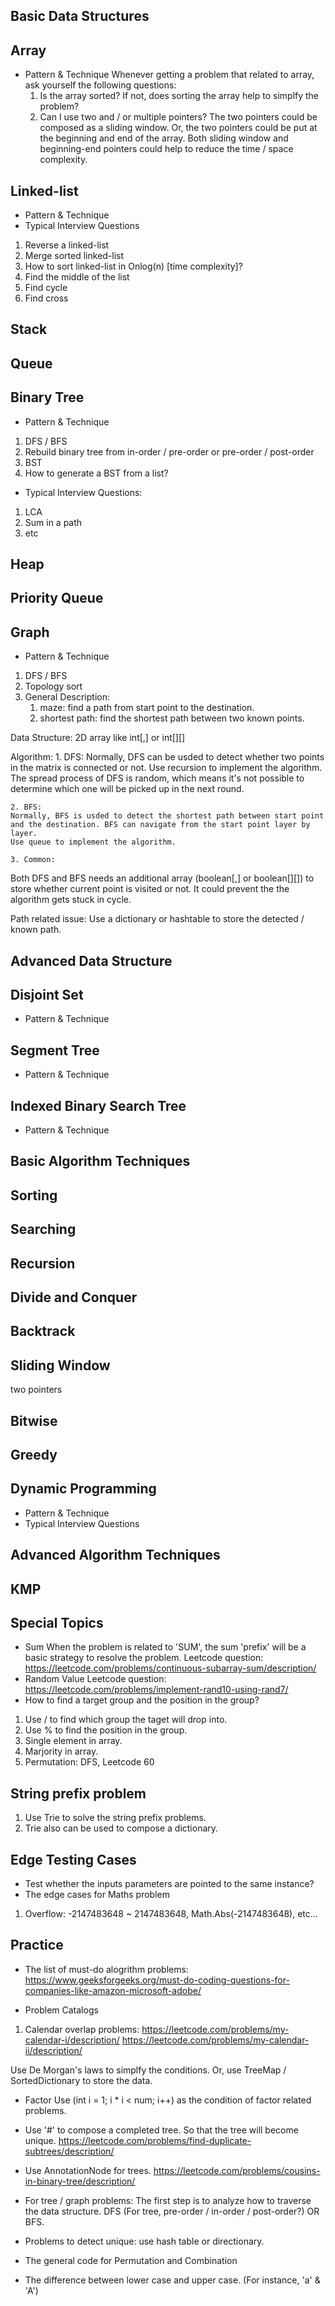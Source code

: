 ## Basic Data Structures
## Array
* Pattern & Technique
  Whenever getting a problem that related to array, ask yourself the following questions:  
  1. Is the array sorted? If not, does sorting the array help to simplfy the problem?
  2. Can I use two and / or multiple pointers? The two pointers could be composed as a sliding window. Or, the two pointers could be put at the beginning and end of the array. Both sliding window and beginning-end pointers could help to reduce the time / space complexity.

## Linked-list
* Pattern & Technique
* Typical Interview Questions
1. Reverse a linked-list
2. Merge sorted linked-list
3. How to sort linked-list in Onlog(n) [time complexity]?
4. Find the middle of the list
5. Find cycle
6. Find cross

## Stack

## Queue

## Binary Tree
* Pattern & Technique
1. DFS / BFS
2. Rebuild binary tree from in-order / pre-order or pre-order / post-order
3. BST
4. How to generate a BST from a list?
* Typical Interview Questions:
1. LCA
2. Sum in a path
3. etc

## Heap

## Priority Queue

## Graph
* Pattern & Technique
1. DFS / BFS 
2. Topology sort
3. General Description:
	1. maze: find a path from start point to the destination.
	2. shortest path: find the shortest path between two known points.

Data Structure:
2D array like int[,] or int[][]

Algorithm:
	1. DFS:
	Normally, DFS can be usded to detect whether two points in the matrix is connected or not.
	Use recursion to implement the algorithm.
	The spread process of DFS is random, which means it's not possible to determine which one will be picked up in the next round.
	
	2. BFS:
	Normally, BFS is usded to detect the shortest path between start point and the destination. BFS can navigate from the start point layer by layer.
	Use queue to implement the algorithm.
	
	3. Common:
Both DFS and BFS needs an additional array (boolean[,] or boolean[][]) to store whether current point is visited or not. It could prevent the the algorithm gets stuck in cycle.

Path related issue: Use a dictionary or hashtable to store the detected / known path.

## Advanced Data Structure
## Disjoint Set
* Pattern & Technique

## Segment Tree
* Pattern & Technique

## Indexed Binary Search Tree
* Pattern & Technique

## Basic Algorithm Techniques
## Sorting

## Searching

## Recursion

## Divide and Conquer

## Backtrack

## Sliding Window
two pointers

## Bitwise

## Greedy

## Dynamic Programming
* Pattern & Technique
* Typical Interview Questions

## Advanced Algorithm Techniques
## KMP

## Special Topics
* Sum
  When the problem is related to 'SUM', the sum 'prefix' will be a basic strategy to resolve the problem.
  Leetcode question: https://leetcode.com/problems/continuous-subarray-sum/description/
* Random Value
Leetcode question: https://leetcode.com/problems/implement-rand10-using-rand7/
* How to find a target group and the position in the group?
1. Use / to find which group the taget will drop into.
2. Use % to find the position in the group.
3. Single element in array.
4. Marjority in array.
5. Permutation: DFS, Leetcode 60

## String prefix problem
1. Use Trie to solve the string prefix problems.
2. Trie also can be used to compose a dictionary.

## Edge Testing Cases
* Test whether the inputs parameters are pointed to the same instance?
* The edge cases for Maths problem
1. Overflow: -2147483648 ~ 2147483648, Math.Abs(-2147483648), etc...

## Practice
* The list of must-do alogrithm problems:
https://www.geeksforgeeks.org/must-do-coding-questions-for-companies-like-amazon-microsoft-adobe/

* Problem Catalogs
1. Calendar overlap problems:
https://leetcode.com/problems/my-calendar-i/description/
https://leetcode.com/problems/my-calendar-ii/description/

Use De Morgan's laws to simplfy the conditions. Or, use TreeMap / SortedDictionary to store the data.

* Factor
Use (int i = 1; i * i < num; i++) as the condition of factor related problems.

* Use '#' to compose a completed tree. So that the tree will become unique.
https://leetcode.com/problems/find-duplicate-subtrees/description/

* Use AnnotationNode for trees.
https://leetcode.com/problems/cousins-in-binary-tree/description/

* For tree / graph problems:
The first step is to analyze how to traverse the data structure. DFS (For tree, pre-order / in-order / post-order?) OR BFS.

* Problems to detect unique: use hash table or directionary.

* The general code for Permutation and Combination

* The difference between lower case and upper case. (For instance, 'a' & 'A')